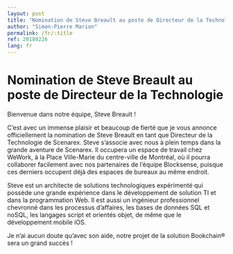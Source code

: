 ```yaml
---
layout: post
title: "Nomination de Steve Breault au poste de Directeur de la Technologie"
author: "Simon-Pierre Marion"
permalink: /fr/:title
ref: 20180226
lang: fr
---
```


# Nomination de Steve Breault au poste de Directeur de la Technologie

Bienvenue dans notre équipe, Steve Breault !

C’est avec un immense plaisir et beaucoup de fierté que je vous annonce officiellement la nomination de Steve Breault en tant que Directeur de la Technologie de Scenarex. Steve s’associe avec nous à plein temps dans la grande aventure de Scenarex. Il occupera un espace de travail chez WeWork, à la Place Ville-Marie du centre-ville de Montréal, où il pourra collaborer facilement avec nos partenaires de l’équipe Blocksense, puisque ces derniers occupent déjà des espaces de bureaux au même endroit.

Steve est un architecte de solutions technologiques expérimenté qui possède une grande expérience dans le développement de solution TI et dans la programmation Web. Il est aussi un ingénieur professionnel chevronné dans les processus d’affaires, les bases de données SQL et noSQL, les langages script et orientés objet, de même que le développement mobile iOS.

Je n’ai aucun doute qu’avec son aide, notre projet de la solution Bookchain® sera un grand succès !
